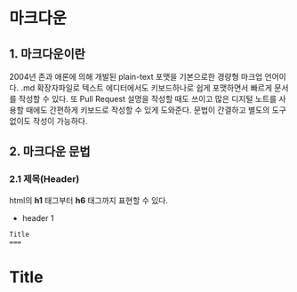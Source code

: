 # 마크다운

## 1. 마크다운이란
2004년 존과 애론에 의해 개발된 plain-text 포맷을 기본으로한 경량형 마크업 언어이다.
.md 확장자파일로 텍스트 에디터에서도 키보드하나로 쉽게 포맷하면서 빠르게 문서를 작성할 수 있다.
또 Pull Request 설명을 작성할 때도 쓰이고 많은 디지털 노트를 사용할 때에도 간편하게 키보드로 작성할 수 있게 도와준다.
문법이 간결하고 별도의 도구 없이도 작성이 가능하다.
    
## 2. 마크다운 문법

### 2.1 제목(Header)
html의 **h1** 태그부터 **h6** 태그까지 표현할 수 있다.
- header 1
```
Title
===
```
Title
===

    
